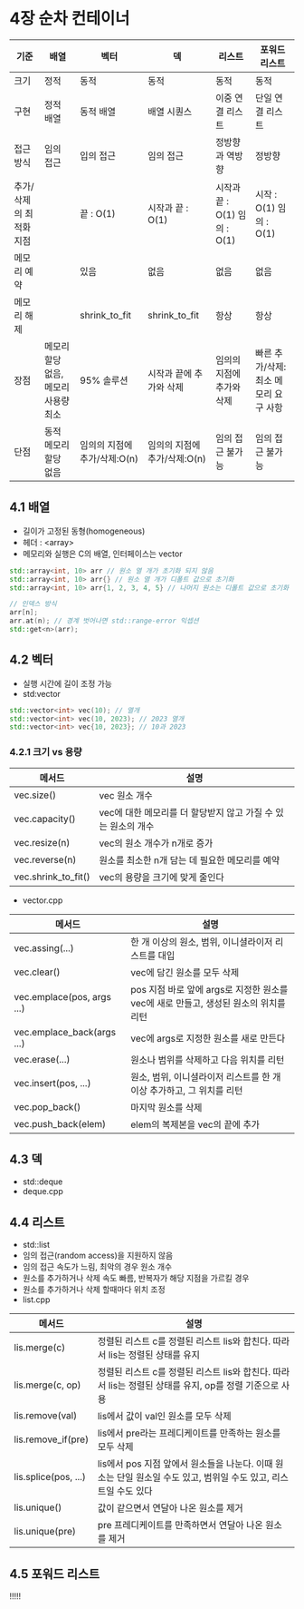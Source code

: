 # 4장 순차 컨테이너

|기준|배열|벡터|덱|리스트|포워드 리스트|
|-----|----|----|----|----|----|
|크기|정적|동적|동적|동적|동적|
|구현|정적 배열|동적 배열|배열 시퀀스|이중 연결 리스트|단일 연결 리스트|
|접근 방식|임의 접근|입의 접근|임의 접근|정방향과 역방향|정방향|
|추가/삭제의 최적화 지점||끝 : O(1)|시작과 끝 : O(1)|시작과 끝 : O(1) 임의 : O(1)|시작 : O(1) 임의 : O(1)|
|메모리 예약||있음|없음|없음|없음|
|메모리 해제||shrink_to_fit|shrink_to_fit|항상|항상|
|장점|메모리 할당 없음, 메모리 사용량 최소|95% 솔루션|시작과 끝에 추가와 삭제|임의의 지점에 추가와 삭제|빠른 추가/삭제:최소 메모리 요구 사항|
|단점|동적 메모리 할당 없음|임의의 지점에 추가/삭제:O(n)|임의의 지점에 추가/삭제:O(n)|임의 접근 불가능|임의 접근 불가능|

## 4.1 배열

- 길이가 고정된 동형(homogeneous)
- 헤더 : &lt;array&gt;
- 메모리와 실행은 C의 배열, 인터페이스는 vector
```C++
std::array<int, 10> arr // 원소 열 개가 초기화 되지 않음
std::array<int, 10> arr{} // 원소 열 개가 디폴트 값으로 초기화
std::array<int, 10> arr{1, 2, 3, 4, 5} // 나머지 원소는 디폴트 값으로 초기화

// 인덱스 방식
arr[n];
arr.at(n); // 경계 벗어나면 std::range-error 익셉션
std::get<n>(arr); 
```

## 4.2 벡터
- 실행 시간에 길이 조정 가능
- std:vector

```C++
std::vector<int> vec(10); // 열개
std::vector<int> vec(10, 2023); // 2023 열개
std::vector<int> vec{10, 2023}; // 10과 2023
```

### 4.2.1 크기 vs 용량

|메서드|설명|
|------|---|
|vec.size()|vec 원소 개수|
|vec.capacity()|vec에 대한 메모리를 더 할당받지 않고 가질 수 있는 원소의 개수|
|vec.resize(n)|vec의 원소 개수가 n개로 증가|
|vec.reverse(n)|원소를 최소한 n개 담는 데 필요한 메모리를 예약|
|vec.shrink_to_fit()|vec의 용량을 크기에 맞게 줄인다|

- vector.cpp

|메서드|설명|
|------|---|
|vec.assing(...)|한 개 이상의 원소, 범위, 이니셜라이저 리스트를 대입|
|vec.clear()|vec에 담긴 원소를 모두 삭제|
|vec.emplace(pos, args ...)|pos 지점 바로 앞에 args로 지정한 원소를 vec에 새로 만들고, 생성된 원소의 위치를 리턴|
|vec.emplace_back(args ...)|vec에 args로 지정한 원소를 새로 만든다|
|vec.erase(...)|원소나 범위를 삭제하고 다음 위치를 리턴|
|vec.insert(pos, ...)|원소, 범위, 이니셜라이저 리스트를 한 개 이상 추가하고, 그 위치를 리턴|
|vec.pop_back()|마지막 원소를 삭제|
|vec.push_back(elem)|elem의 복제본을 vec의 끝에 추가|

## 4.3 덱

- std::deque
- deque.cpp

## 4.4 리스트

- std::list
- 임의 접근(random access)을 지원하지 않음
- 임의 접근 속도가 느림, 최악의 경우 원소 개수
- 원소를 추가하거나 삭제 속도 빠름, 반복자가 해당 지점을 가르킬 경우
- 원소를 추가하거나 삭제 할때마다 위치 조정
- list.cpp

|메서드|설명|
|------|---|
|lis.merge(c)|정렬된 리스트 c를 정렬된 리스트 lis와 합친다. 따라서 lis는 정렬된 상태를 유지|
|lis.merge(c, op)|정렬된 리스트 c를 정렬된 리스트 lis와 합친다. 따라서 lis는 정렬된 상태를 유지, op를 정렬 기준으로 사용|
|lis.remove(val)|lis에서 값이 val인 원소를 모두 삭제|
|lis.remove_if(pre)|lis에서 pre라는 프레디케이트를 만족하는 원소를 모두 삭제|
|lis.splice(pos, ...)|lis에서 pos 지점 앞에서 원소들을 나눈다. 이때 원소는 단일 원소일 수도 있고, 범위일 수도 있고, 리스트일 수도 있다|
|lis.unique()|값이 같으면서 연달아 나온 원소를 제거|
|lis.unique(pre)|pre 프레디케이트를 만족하면서 연달아 나온 원소를 제거|

## 4.5 포워드 리스트


!!!!!